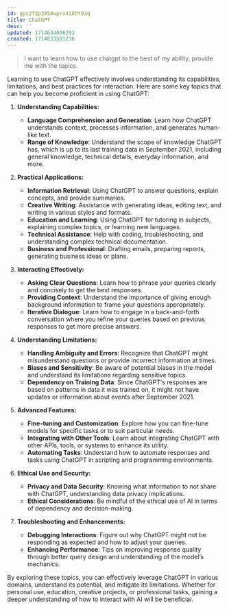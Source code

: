 ```yaml
---
id: gps2f2p3958vprx4i8ht92q
title: ChatGPT
desc: ''
updated: 1714634096293
created: 1714633501236
---
```


> I want to learn how to use chatgpt to the best of my ability, provide me with the topics.

Learning to use ChatGPT effectively involves understanding its capabilities, limitations, and best practices for interaction. Here are some key topics that can help you become proficient in using ChatGPT:

1. **Understanding Capabilities:**
   - **Language Comprehension and Generation**: Learn how ChatGPT understands context, processes information, and generates human-like text.
   - **Range of Knowledge**: Understand the scope of knowledge ChatGPT has, which is up to its last training data in September 2021, including general knowledge, technical details, everyday information, and more.

2. **Practical Applications:**
   - **Information Retrieval**: Using ChatGPT to answer questions, explain concepts, and provide summaries.
   - **Creative Writing**: Assistance with generating ideas, editing text, and writing in various styles and formats.
   - **Education and Learning**: Using ChatGPT for tutoring in subjects, explaining complex topics, or learning new languages.
   - **Technical Assistance**: Help with coding, troubleshooting, and understanding complex technical documentation.
   - **Business and Professional**: Drafting emails, preparing reports, generating business ideas or plans.

3. **Interacting Effectively:**
   - **Asking Clear Questions**: Learn how to phrase your queries clearly and concisely to get the best responses.
   - **Providing Context**: Understand the importance of giving enough background information to frame your questions appropriately.
   - **Iterative Dialogue**: Learn how to engage in a back-and-forth conversation where you refine your queries based on previous responses to get more precise answers.

4. **Understanding Limitations:**
   - **Handling Ambiguity and Errors**: Recognize that ChatGPT might misunderstand questions or provide incorrect information at times.
   - **Biases and Sensitivity**: Be aware of potential biases in the model and understand its limitations regarding sensitive topics.
   - **Dependency on Training Data**: Since ChatGPT's responses are based on patterns in data it was trained on, it might not have updates or information about events after September 2021.

5. **Advanced Features:**
   - **Fine-tuning and Customization**: Explore how you can fine-tune models for specific tasks or to suit particular needs.
   - **Integrating with Other Tools**: Learn about integrating ChatGPT with other APIs, tools, or systems to enhance its utility.
   - **Automating Tasks**: Understand how to automate responses and tasks using ChatGPT in scripting and programming environments.

6. **Ethical Use and Security:**
   - **Privacy and Data Security**: Knowing what information to not share with ChatGPT, understanding data privacy implications.
   - **Ethical Considerations**: Be mindful of the ethical use of AI in terms of dependency and decision-making.

7. **Troubleshooting and Enhancements:**
   - **Debugging Interactions**: Figure out why ChatGPT might not be responding as expected and how to adjust your queries.
   - **Enhancing Performance**: Tips on improving response quality through better query design and understanding of the model’s mechanics.

By exploring these topics, you can effectively leverage ChatGPT in various domains, understand its potential, and mitigate its limitations. Whether for personal use, education, creative projects, or professional tasks, gaining a deeper understanding of how to interact with AI will be beneficial.